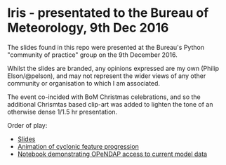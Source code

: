 Iris - presentated to the Bureau of Meteorology, 9th Dec 2016
=============================================================

The slides found in this repo were presented at the Bureau's Python "community of practice" group on the 9th December 2016.

Whilst the slides are branded, any opinions expressed are my own (Philip Elson/@pelson), and may not represent the wider views of any other community or organisation to which I am associated.

The event co-incided with BoM Christmas celebrations, and so the additional Chrismtas based clip-art was added to lighten the tone of an otherwise dense 1/1.5 hr presentation.

Order of play:

 * [Slides](iris.pdf)
 * [Animation of cyclonic feature progression](front_progression.gif)
 * [Notebook demonstrating OPeNDAP access to current model data](iris-mds-dap-live.ipynb)


